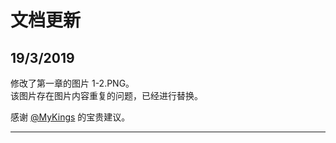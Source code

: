 # 文档更新

## 19/3/2019
修改了第一章的图片 1-2.PNG。<br>
该图片存在图片内容重复的问题，已经进行替换。<br>

感谢 [@MyKings](https://github.com/MyKings) 的宝贵建议。

---
